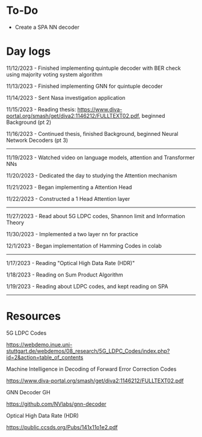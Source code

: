 # To-Do
- Create a SPA NN decoder

# Day logs

11/12/2023 - Finished implementing quintuple decoder with BER check using majority voting system algorithm

11/13/2023 - Finished implementing GNN for quintuple decoder

11/14/2023 - Sent Nasa investigation application

11/15/2023 - Reading thesis: https://www.diva-portal.org/smash/get/diva2:1146212/FULLTEXT02.pdf, beginned Background (pt 2)

11/16/2023 - Continued thesis, finished Background, beginned Neural Network Decoders (pt 3)

---

11/19/2023 - Watched video on language models, attention and Transformer NNs

11/20/2023 - Dedicated the day to studying the Attention mechanism

11/21/2023 - Began implementing a Attention Head

11/22/2023 - Constructed a 1 Head Attention layer 

---

11/27/2023 - Read about 5G LDPC codes, Shannon limit and Information Theory

11/30/2023 - Implemented a two layer nn for practice

12/1/2023 - Began implementation of Hamming Codes in colab

---

1/17/2023 - Reading "Optical High Data Rate (HDR)"

1/18/2023 - Reading on Sum Product Algorithm

1/19/2023 - Reading about LDPC codes, and kept reading on SPA

---
# Resources

5G LDPC Codes

https://webdemo.inue.uni-stuttgart.de/webdemos/08_research/5G_LDPC_Codes/index.php?id=2&action=table_of_contents

Machine Intelligence in Decoding
of Forward Error Correction Codes

https://www.diva-portal.org/smash/get/diva2:1146212/FULLTEXT02.pdf

GNN Decoder GH

https://github.com/NVlabs/gnn-decoder

Optical High Data Rate (HDR)

https://public.ccsds.org/Pubs/141x11o1e2.pdf
